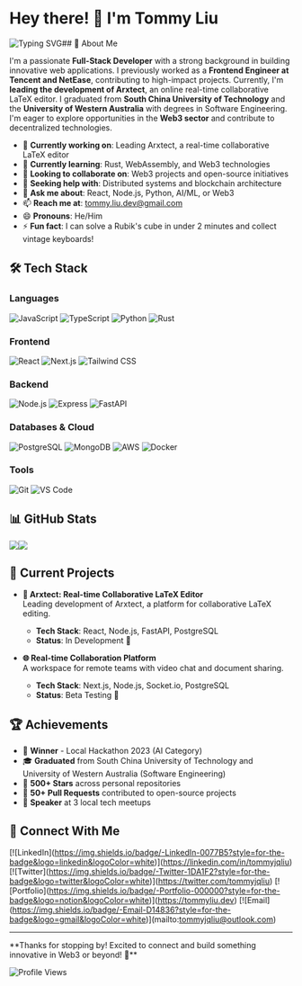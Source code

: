 # Hey there! 👋 I'm Tommy Liu

![Typing SVG](https://readme-typing-svg.herokuapp.com?font=Fira+Code&pause=1000&color=2196F3&center=true&vCenter=true&width=435&lines=Full-Stack+Developer;AI+Enthusiast;Web3+Aspirant;Open+Source+Contributor)## 🚀 About Me

I'm a passionate **Full-Stack Developer** with a strong background in building innovative web applications. I previously worked as a **Frontend Engineer at Tencent and NetEase**, contributing to high-impact projects. Currently, I'm **leading the development of Arxtect**, an online real-time collaborative LaTeX editor. I graduated from **South China University of Technology** and the **University of Western Australia** with degrees in Software Engineering. I'm eager to explore opportunities in the **Web3 sector** and contribute to decentralized technologies.

- 🔭 **Currently working on**: Leading Arxtect, a real-time collaborative LaTeX editor
- 🌱 **Currently learning**: Rust, WebAssembly, and Web3 technologies
- 👯 **Looking to collaborate on**: Web3 projects and open-source initiatives
- 🤔 **Seeking help with**: Distributed systems and blockchain architecture
- 💬 **Ask me about**: React, Node.js, Python, AI/ML, or Web3
- 📫 **Reach me at**: tommy.liu.dev@gmail.com
- 😄 **Pronouns**: He/Him
- ⚡ **Fun fact**: I can solve a Rubik's cube in under 2 minutes and collect vintage keyboards!

## 🛠️ Tech Stack

### Languages

![JavaScript](https://img.shields.io/badge/-JavaScript-F7DF1E?style=flat-square&logo=javascript&logoColor=black)
![TypeScript](https://img.shields.io/badge/-TypeScript-3178C6?style=flat-square&logo=typescript&logoColor=white)
![Python](https://img.shields.io/badge/-Python-3776AB?style=flat-square&logo=python&logoColor=white)
![Rust](https://img.shields.io/badge/-Rust-000000?style=flat-square&logo=rust&logoColor=white)
### Frontend
![React](https://img.shields.io/badge/-React-61DAFB?style=flat-square&logo=react&logoColor=black)
![Next.js](https://img.shields.io/badge/-Next.js-000000?style=flat-square&logo=next.js&logoColor=white)
![Tailwind CSS](https://img.shields.io/badge/-Tailwind%20CSS-38B2AC?style=flat-square&logo=tailwind-css&logoColor=white)
### Backend
![Node.js](https://img.shields.io/badge/-Node.js-339933?style=flat-square&logo=node.js&logoColor=white)
![Express](https://img.shields.io/badge/-Express-000000?style=flat-square&logo=express&logoColor=white)
![FastAPI](https://img.shields.io/badge/-FastAPI-009688?style=flat-square&logo=fastapi&logoColor=white)
### Databases & Cloud
![PostgreSQL](https://img.shields.io/badge/-PostgreSQL-336791?style=flat-square&logo=postgresql&logoColor=white)
![MongoDB](https://img.shields.io/badge/-MongoDB-47A248?style=flat-square&logo=mongodb&logoColor=white)
![AWS](https://img.shields.io/badge/-AWS-232F3E?style=flat-square&logo=amazon-aws&logoColor=white)
![Docker](https://img.shields.io/badge/-Docker-2496ED?style=flat-square&logo=docker&logoColor=white)
### Tools
![Git](https://img.shields.io/badge/-Git-F05032?style=flat-square&logo=git&logoColor=white)
![VS Code](https://img.shields.io/badge/-VS%20Code-007ACC?style=flat-square&logo=visual-studio-code&logoColor=white)

## 📊 GitHub Stats
![](https://github-readme-stats.vercel.app/api?username=tommyjqliu&show_icons=true&theme=tokyonight&include_all_commits=true&count_private=true)![](https://github-readme-stats.vercel.app/api/top-langs/?username=tommyjqliu&layout=compact&langs_count=8&theme=tokyonight)

## 🎯 Current Projects

- **🤖 Arxtect: Real-time Collaborative LaTeX Editor**\
  Leading development of Arxtect, a platform for collaborative LaTeX editing.

  - **Tech Stack**: React, Node.js, FastAPI, PostgreSQL
  - **Status**: In Development 🚧

- **🌐 Real-time Collaboration Platform**\
  A workspace for remote teams with video chat and document sharing.

  - **Tech Stack**: Next.js, Node.js, Socket.io, PostgreSQL
  - **Status**: Beta Testing 🧪

## 🏆 Achievements

- 🥇 **Winner** - Local Hackathon 2023 (AI Category)
- 🎓 **Graduated** from South China University of Technology and University of Western Australia (Software Engineering)
- 🌟 **500+ Stars** across personal repositories
- 📝 **50+ Pull Requests** contributed to open-source projects
- 🎤 **Speaker** at 3 local tech meetups

## 🤝 Connect With Me

 \[!\[LinkedIn\](https://img.shields.io/badge/-LinkedIn-0077B5?style=for-the-badge&logo=linkedin&logoColor=white)\](https://linkedin.com/in/tommyjqliu) \[!\[Twitter\](https://img.shields.io/badge/-Twitter-1DA1F2?style=for-the-badge&logo=twitter&logoColor=white)\](https://twitter.com/tommyjqliu) \[!\[Portfolio\](https://img.shields.io/badge/-Portfolio-000000?style=for-the-badge&logo=notion&logoColor=white)\](https://tommyliu.dev) \[!\[Email\](https://img.shields.io/badge/-Email-D14836?style=for-the-badge&logo=gmail&logoColor=white)\](mailto:tommyjqliu@outlook.com)

---

 \*\*Thanks for stopping by! Excited to connect and build something innovative in Web3 or beyond! 🚀\*\*

![Profile Views](https://komarev.com/ghpvc/?username=tommyjqliu&color=blue&style=flat-square&label=Profile+Views)

